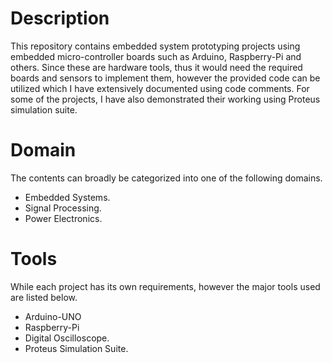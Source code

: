 # Description
This repository contains embedded system prototyping projects using embedded micro-controller boards such as Arduino, Raspberry-Pi and others. Since these are hardware tools, thus it would need the required boards and sensors to implement them, however the provided code can be utilized which I have extensively documented using code comments. For some of the projects, I have also demonstrated their working using Proteus simulation suite.

# Domain
The contents can broadly be categorized into one of the following domains.

* Embedded Systems.
* Signal Processing.
* Power Electronics.

# Tools
While each project has its own requirements, however the major tools used are listed below.

* Arduino-UNO
* Raspberry-Pi
* Digital Oscilloscope.
* Proteus Simulation Suite.